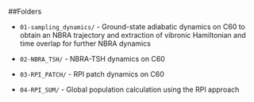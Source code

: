 ##Folders

* `01-sampling_dynamics/` - Ground-state adiabatic dynamics on C60 to obtain an NBRA trajectory and extraction of vibronic Hamiltonian and time overlap for further NBRA dynamics

* `02-NBRA_TSH/` - NBRA-TSH dynamics on C60

* `03-RPI_PATCH/` - RPI patch dynamics on C60

* `04-RPI_SUM/` - Global population calculation using the RPI approach

